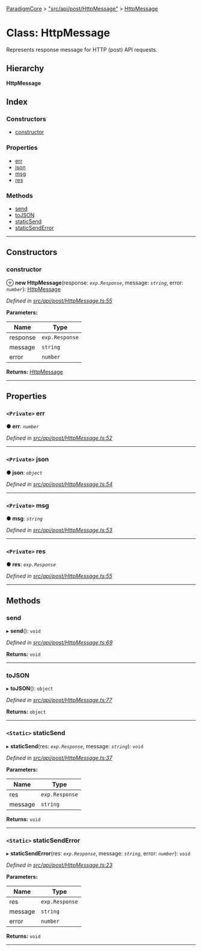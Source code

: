 [ParadigmCore](../README.md) > ["src/api/post/HttpMessage"](../modules/_src_api_post_httpmessage_.md) > [HttpMessage](../classes/_src_api_post_httpmessage_.httpmessage.md)

# Class: HttpMessage

Represents response message for HTTP (post) API requests.

## Hierarchy

**HttpMessage**

## Index

### Constructors

* [constructor](_src_api_post_httpmessage_.httpmessage.md#constructor)

### Properties

* [err](_src_api_post_httpmessage_.httpmessage.md#err)
* [json](_src_api_post_httpmessage_.httpmessage.md#json)
* [msg](_src_api_post_httpmessage_.httpmessage.md#msg)
* [res](_src_api_post_httpmessage_.httpmessage.md#res)

### Methods

* [send](_src_api_post_httpmessage_.httpmessage.md#send)
* [toJSON](_src_api_post_httpmessage_.httpmessage.md#tojson)
* [staticSend](_src_api_post_httpmessage_.httpmessage.md#staticsend)
* [staticSendError](_src_api_post_httpmessage_.httpmessage.md#staticsenderror)

---

## Constructors

<a id="constructor"></a>

###  constructor

⊕ **new HttpMessage**(response: *`exp.Response`*, message: *`string`*, error: *`number`*): [HttpMessage](_src_api_post_httpmessage_.httpmessage.md)

*Defined in [src/api/post/HttpMessage.ts:55](https://github.com/paradigmfoundation/paradigmcore/blob/d73b640/src/api/post/HttpMessage.ts#L55)*

**Parameters:**

| Name | Type |
| ------ | ------ |
| response | `exp.Response` |
| message | `string` |
| error | `number` |

**Returns:** [HttpMessage](_src_api_post_httpmessage_.httpmessage.md)

___

## Properties

<a id="err"></a>

### `<Private>` err

**● err**: *`number`*

*Defined in [src/api/post/HttpMessage.ts:52](https://github.com/paradigmfoundation/paradigmcore/blob/d73b640/src/api/post/HttpMessage.ts#L52)*

___
<a id="json"></a>

### `<Private>` json

**● json**: *`object`*

*Defined in [src/api/post/HttpMessage.ts:54](https://github.com/paradigmfoundation/paradigmcore/blob/d73b640/src/api/post/HttpMessage.ts#L54)*

___
<a id="msg"></a>

### `<Private>` msg

**● msg**: *`string`*

*Defined in [src/api/post/HttpMessage.ts:53](https://github.com/paradigmfoundation/paradigmcore/blob/d73b640/src/api/post/HttpMessage.ts#L53)*

___
<a id="res"></a>

### `<Private>` res

**● res**: *`exp.Response`*

*Defined in [src/api/post/HttpMessage.ts:55](https://github.com/paradigmfoundation/paradigmcore/blob/d73b640/src/api/post/HttpMessage.ts#L55)*

___

## Methods

<a id="send"></a>

###  send

▸ **send**(): `void`

*Defined in [src/api/post/HttpMessage.ts:69](https://github.com/paradigmfoundation/paradigmcore/blob/d73b640/src/api/post/HttpMessage.ts#L69)*

**Returns:** `void`

___
<a id="tojson"></a>

###  toJSON

▸ **toJSON**(): `object`

*Defined in [src/api/post/HttpMessage.ts:77](https://github.com/paradigmfoundation/paradigmcore/blob/d73b640/src/api/post/HttpMessage.ts#L77)*

**Returns:** `object`

___
<a id="staticsend"></a>

### `<Static>` staticSend

▸ **staticSend**(res: *`exp.Response`*, message: *`string`*): `void`

*Defined in [src/api/post/HttpMessage.ts:37](https://github.com/paradigmfoundation/paradigmcore/blob/d73b640/src/api/post/HttpMessage.ts#L37)*

**Parameters:**

| Name | Type |
| ------ | ------ |
| res | `exp.Response` |
| message | `string` |

**Returns:** `void`

___
<a id="staticsenderror"></a>

### `<Static>` staticSendError

▸ **staticSendError**(res: *`exp.Response`*, message: *`string`*, error: *`number`*): `void`

*Defined in [src/api/post/HttpMessage.ts:23](https://github.com/paradigmfoundation/paradigmcore/blob/d73b640/src/api/post/HttpMessage.ts#L23)*

**Parameters:**

| Name | Type |
| ------ | ------ |
| res | `exp.Response` |
| message | `string` |
| error | `number` |

**Returns:** `void`

___

